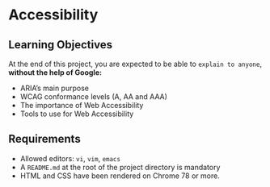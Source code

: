 # Accessibility

## Learning Objectives
At the end of this project, you are expected to be able to `explain to anyone`, **without the help of Google:**
- ARIA’s main purpose
- WCAG conformance levels (A, AA and AAA)
- The importance of Web Accessibility
- Tools to use for Web Accessibility

## Requirements
- Allowed editors: `vi`, `vim`, `emacs`
- A `README.md` at the root of the project directory is mandatory
- HTML and CSS have been rendered on Chrome 78 or more.
